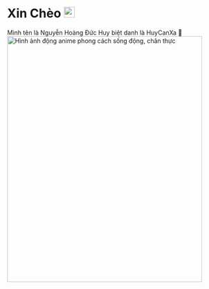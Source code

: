 ### <h1> Xin Chèo <img src="https://github.com/souvikguria98/souvikguria98/raw/master/Hi.gif" width="25" style="max-width: 100%;">
</h1>
Mình tên là Nguyễn Hoàng Đức Huy biệt danh là HuyCanXa 🐧
<img src="https://thuthuatnhanh.com/wp-content/uploads/2020/09/hinh-anh-dong-anime-boy-cool-ngau-chien-dau.gif" alt="Hình ảnh động anime phong cách sống động, chân thực" jsname="HiaYvf" jsaction="load:XAeZkd;" class="n3VNCb" data-noaft="1" style="width: 450px; height: 568.8px; margin: center;">
